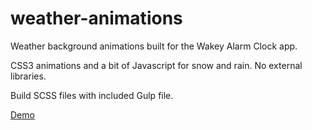 # weather-animations

Weather background animations built for the Wakey Alarm Clock app.

CSS3 animations and a bit of Javascript for snow and rain. No external libraries.

Build SCSS files with included Gulp file.

[Demo](http://codepen.io/jchi2241/pen/wJpEoj)
